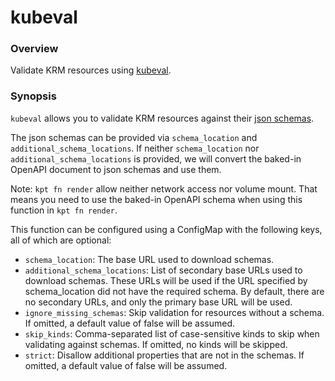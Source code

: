 # kubeval

### Overview

Validate KRM resources using [kubeval].

### Synopsis

`kubeval` allows you to validate KRM resources against their [json schemas].

The json schemas can be provided via `schema_location` and
`additional_schema_locations`. If neither `schema_location` nor
`additional_schema_locations` is provided, we will convert the baked-in OpenAPI
document to json schemas and use them.

Note: `kpt fn render` allow neither network access nor volume mount. That means
you need to use the baked-in OpenAPI schema when using this function in
`kpt fn render`.

This function can be configured using a ConfigMap with the following keys, all
of which are optional:

- `schema_location`: The base URL used to download schemas.
- `additional_schema_locations`: List of secondary base URLs used to download
schemas.  These URLs will be used if the URL specified by schema_location did
not have the required schema.  By default, there are no secondary URLs, and only
the primary base URL will be used.
- `ignore_missing_schemas`: Skip validation for resources without a schema.  If
omitted, a default value of false will be assumed.
- `skip_kinds`: Comma-separated list of case-sensitive kinds to skip when
validating against schemas.  If omitted, no kinds will be skipped.
- `strict`: Disallow additional properties that are not in the schemas.  If
omitted, a default value of false will be assumed.

[kubeval]:https://kubeval.com
[json schemas]:https://json-schema.org